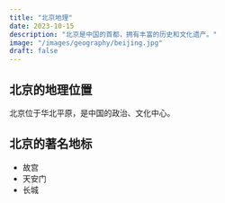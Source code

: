 ```yaml
---
title: "北京地理"
date: 2023-10-15
description: "北京是中国的首都，拥有丰富的历史和文化遗产。"
image: "/images/geography/beijing.jpg"
draft: false
---
```


## 北京的地理位置
北京位于华北平原，是中国的政治、文化中心。

## 北京的著名地标
- 故宫
- 天安门
- 长城